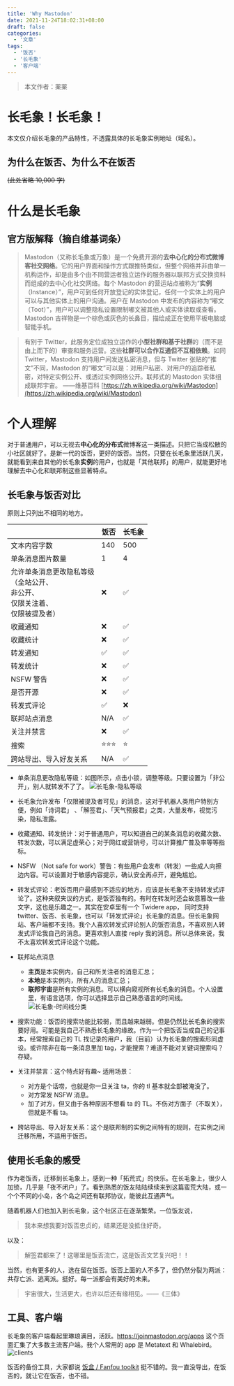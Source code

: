 ```yaml
---
title: 'Why Mastodon'
date: 2021-11-24T18:02:31+08:00
draft: false
categories:
  - '文章'
tags:
  - '饭否'
  - '长毛象'
  - '客户端'
---
```


> 本文作者：薬薬

# 长毛象！长毛象！

本文仅介绍长毛象的产品特性，不透露具体的长毛象实例地址（域名）。

## 为什么在饭否、为什么不在饭否

~~(此处省略 10,000 字)~~

# 什么是长毛象

## 官方版解释（摘自维基词条）

> Mastodon（又称长毛象或万象）是一个免费开源的**去中心化的分布式微博客社交网络**。它的用户界面和操作方式跟推特类似，但整个网络并非由单一机构运作，却是由多个由不同营运者独立运作的服务器以联邦方式交换资料而组成的去中心化社交网络。每个 Mastodon 的营运站点被称为“**实例**（Instance）”，用户可到任何开放登记的实体登记，任何一个实体上的用户可以与其他实体上的用户沟通。用户在 Mastodon 中发布的内容称为“嘟文（Toot）”，用户可以调整隐私设置限制嘟文被其他人或实体读取或查看。Mastodon 吉祥物是一个棕色或灰色的长鼻目，描绘成正在使用平板电脑或智能手机。

> 有别于 Twitter，此服务定位成独立运作的**小型社群和基于社群**的（而不是由上而下的）审查和服务运营。这些**社群可以合作互通但不互相依赖**。如同 Twitter，Mastodon 支持用户间发送私密消息，但与 Twitter 张贴的“推文”不同，Mastodon 的“嘟文”可以是：对用户私密、对用户的追踪者私密，对特定实例公开、或透过实例网络公开。联邦式的 Mastodon 实体组成联邦宇宙。
> ——维基百科 [https://zh.wikipedia.org/wiki/Mastodon](https://zh.wikipedia.org/wiki/Mastodon)

# 个人理解

对于普通用户，可以无视去**中心化的分布式**微博客这一类描述。只把它当成松散的小社区就好了。是新一代的饭否，更好的饭否。当然，只要在长毛象里活跃几天，就能看到来自其他的长毛象**实例**的用户，也就是「其他联邦」的用户，就能更好地理解去中心化和联邦制这些显著特点。

## 长毛象与饭否对比

原则上只列出不相同的地方。

|                                                                                                | 饭否   | 长毛象 |
| ---------------------------------------------------------------------------------------------- | ------ | ------ |
| 文本内容字数                                                                                   | 140    | 500    |
| 单条消息图片数量                                                                               | 1      | 4      |
| 允许单条消息更改隐私等级<br />（全站公开、<br />非公开、<br />仅限关注着、<br />仅限被提及者） | ❌     | ✅     |
| 收藏通知                                                                                       | ❌     | ✅     |
| 收藏统计                                                                                       | ❌     | ✅     |
| 转发通知                                                                                       | ✅     | ✅     |
| 转发统计                                                                                       | ❌     | ✅     |
| NSFW 警告                                                                                      | ❌     | ✅     |
| 是否开源                                                                                       | ❌     | ✅     |
| 转发式评论                                                                                     | ✅     | ❌     |
| 联邦站点消息                                                                                   | N/A    | ✅     |
| 关注并禁言                                                                                     | ❌     | ✅     |
| 搜索                                                                                           | ⭐⭐⭐ | ⭐     |
| 跨站导出、导入好友关系                                                                         | N/A    | ✅     |

- 单条消息更改隐私等级：如图所示，点击小锁，调整等级。只要设置为「非公开」，别人就转发不了了。
  ![长毛象-隐私等级](https://media.nofan.xyz/nofan-image-hosting/blog/why-mastodon/privacy.png)

- 长毛象允许发布「仅限被提及者可见」的消息，这对于机器人类用户特别方便，例如「诗词君」 、「解签君」、「天气预报君」之类，大量发布，视觉污染，隐私泄露。

- 收藏通知、转发统计：对于普通用户，可以知道自己的某条消息的收藏次数、转发次数，可以满足虚荣心；对于网红或营销号，可以计算推广普及率等等指标。

- NSFW （Not safe for work）警告：有些用户会发布（转发）一些成人向擦边内容。可以设置对于敏感内容提示，确认安全再点开，避免尴尬。

- 转发式评论：老饭否用户最感到不适应的地方，应该是长毛象不支持转发式评论了。这种夹叙夹议的方式，是饭否独有的。有时在转发时还会故意篡改一些文字，这也是乐趣之一。其实在安卓里有一个 Twidere app， 同时支持 twitter、饭否、长毛象，也可以「转发式评论」长毛象的消息。但长毛象网站、客户端都不支持。我个人喜欢转发式评论别人的饭否消息，不喜欢别人转发式评论我自己的消息。更喜欢别人直接 reply 我的消息。所以总体来说，我不太喜欢转发式评论这个功能。

- 联邦站点消息

  - **主页**是本实例内，自己和所关注者的消息汇总；
  - **本地**是本实例内，所有人的消息汇总；
  - **联邦宇宙**是所有实例的消息。可以横向窥视所有长毛象的消息。个人设置里，有语言选项，你可以选择显示自己熟悉语言的时间线。
    ![长毛象-时间线分类](https://media.nofan.xyz/nofan-image-hosting/blog/why-mastodon/timeline.jpeg)

- 搜索功能：饭否的搜索功能比较弱，而且越来越弱。但是仍然比长毛象的搜索要好用。可能是我自己不熟悉长毛象的缘故。作为一个把饭否当成自己的记事本，经常搜索自己的 TL 找记录的用户，我（目前）认为长毛象的搜索形同虚设。或许除非在每一条消息里加 tag，才能搜索？难道不能对关键词搜索吗？存疑。

- 关注并禁言：这个特点好有趣~ 适用场景：

  - 对方是个话唠，也就是你一旦关注 ta，你的 tl 基本就全部被淹没了。
  - 对方常发 NSFW 消息。
  - 加了对方，但又由于各种原因不想看 ta 的 TL。不伤对方面子（不取关），但就是不看 ta。

- 跨站导出、导入好友关系：这个是联邦制的实例之间特有的规则，在实例之间迁移所用，不适用于饭否。

## 使用长毛象的感受

作为老饭否，迁移到长毛象上，感到一种「拓荒式」的快乐。在长毛象上，很少人加锁，几乎是「夜不闭户」了。看到熟悉的饭友陆陆续续来到这篇蛮荒大陆，或一个个不同的小岛，各个岛之间还有联邦协议，能彼此互通声气。

随着机器人们也加入到长毛象，这个社区正在逐渐繁荣。一位饭友说，

> 我本来想我要对饭否忠贞的，结果还是没抵住好奇。

以及：

> 解签君都来了！这哪里是饭否流亡，这是饭否文艺复兴吧！！

当然，也有更多的人，选在留在饭否。饭否上面的人不多了，但仍然分裂为两派：共存亡派、逃离派。挺好。每一派都会有美好的未来。

> 宇宙很大，生活更大，也许以后还有缘相见。——《三体》

## 工具、客户端

长毛象的客户端看起里琳琅满目，活跃。https://joinmastodon.org/apps 这个页面汇集了大多数主流客户端。我个人常用的 app 是 Metatext 和 Whalebird。![clients](https://media.nofan.xyz/nofan-image-hosting/blog/why-mastodon/clients.png)

饭否的备份工具，大家都说 [饭盒 / Fanfou toolkit](https://www.aoisnow.net/blog/fanhe) 挺不错的。我一直没导出，在饭否的，就让它在饭否，也不错。
